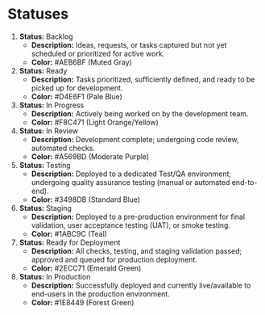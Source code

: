 # Statuses

1. **Status:** Backlog
   - **Description:** Ideas, requests, or tasks captured but not yet scheduled or prioritized for active work.
   - **Color:** #AEB6BF (Muted Gray)
2. **Status:** Ready
   - **Description:** Tasks prioritized, sufficiently defined, and ready to be picked up for development.
   - **Color:** #D4E6F1 (Pale Blue)
3. **Status:** In Progress
   - **Description:** Actively being worked on by the development team.
   - **Color:** #F8C471 (Light Orange/Yellow)
4. **Status:** In Review
   - **Description:** Development complete; undergoing code review, automated checks.
   - **Color:** #A569BD (Moderate Purple)
5. **Status:** Testing
   - **Description:** Deployed to a dedicated Test/QA environment; undergoing quality assurance testing (manual or automated end-to-end).
   - **Color:** #3498DB (Standard Blue)
6. **Status:** Staging
   - **Description:** Deployed to a pre-production environment for final validation, user acceptance testing (UAT), or smoke testing.
   - **Color:** #1ABC9C (Teal)
7. **Status:** Ready for Deployment
   - **Description:** All checks, testing, and staging validation passed; approved and queued for production deployment.
   - **Color:** #2ECC71 (Emerald Green)
8. **Status:** In Production
   - **Description:** Successfully deployed and currently live/available to end-users in the production environment.
   - **Color:** #1E8449 (Forest Green)

